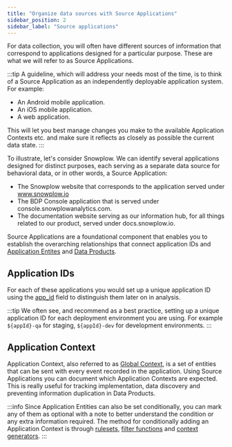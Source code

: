 ```yaml
---
title: "Organize data sources with Source Applications"
sidebar_position: 2
sidebar_label: "Source applications"
---
```


For data collection, you will often have different sources of information that correspond to applications designed for a particular purpose. These are what we will refer to as Source Applications.

:::tip
A guideline, which will address your needs most of the time, is to think of a Source Application as an independently deployable application system.
For example:
- An Android mobile application.
- An iOS mobile application.
- A web application.

This will let you best manage changes you make to the available Application Contexts etc. and make sure it reflects as closely as possible the current data state.
:::

To illustrate, let's consider Snowplow. We can identify several applications designed for distinct purposes, each serving as a separate data source for behavioral data, or in other words, a Source Application:

- The Snowplow website that corresponds to the application served under www.snowplow.io
- The BDP Console application that is served under console.snowplowanalytics.com.
- The documentation website serving as our information hub, for all things related to our product, served under docs.snowplow.io.

Source Applications are a foundational component that enables you to establish the overarching relationships that connect application IDs and [Application Entites](/docs/sources/trackers/web-trackers/custom-tracking-using-schemas/global-context/index.md) and [Data Products](/docs/data-product-studio/data-products/index.md).

## Application IDs

For each of these applications you would set up a unique application ID using the [app_id](/docs/events/ootb-data/app-information/index.md#atomic-event-properties) field to distinguish them later on in analysis.

:::tip
We often see, and recommend as a best practice, setting up a unique application ID for each deployment environment you are using. For example `${appId}-qa` for staging, `${appId}-dev` for development environments.
:::

## Application Context

Application Context, also referred to as [Global Context](/docs/sources/trackers/web-trackers/custom-tracking-using-schemas/global-context/index.md), is a set of entities that can be sent with every event recorded in the application. Using Source Applications you can document which Application Contexts are expected. This is really useful for tracking implementation, data discovery and preventing information duplication in Data Products.

:::info
Since Application Entities can also be set conditionally, you can mark any of them as optional with a note to better understand the condition or any extra information required. The method for conditionally adding an Application Context is through [rulesets](/docs/sources/trackers/web-trackers/custom-tracking-using-schemas/global-context/index.md#rulesets), [filter functions](/docs/sources/trackers/web-trackers/custom-tracking-using-schemas/global-context/index.md#filter-functions) and [context generators](/docs/sources/trackers/web-trackers/custom-tracking-using-schemas/global-context/index.md#context-generators).
:::
